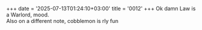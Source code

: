 +++
date = '2025-07-13T01:24:10+03:00'
title = '0012'
+++
Ok damn Law is a Warlord, mood.  
Also on a different note, cobblemon is rly fun
